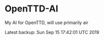 # OpenTTD-AI
My AI for OpenTTD, will use primarily air

Latest backup: Sun Sep 15 17:42:01 UTC 2019
